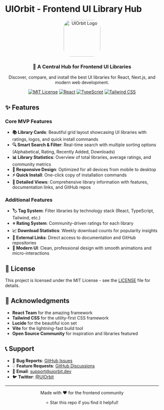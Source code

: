 # UIOrbit - Frontend UI Library Hub

<div align="center">
  <img src="https://via.placeholder.com/120x120/3B82F6/FFFFFF?text=UIOrbit" alt="UIOrbit Logo" width="120" height="120" style="border-radius: 24px;">
  
  <h3>🚀 A Central Hub for Frontend UI Libraries</h3>
  <p>Discover, compare, and install the best UI libraries for React, Next.js, and modern web development.</p>
  
  [![MIT License](https://img.shields.io/badge/License-MIT-green.svg)](https://choosealicense.com/licenses/mit/)
  [![React](https://img.shields.io/badge/React-18.3.1-blue.svg)](https://reactjs.org/)
  [![TypeScript](https://img.shields.io/badge/TypeScript-5.5.3-blue.svg)](https://www.typescriptlang.org/)
  [![Tailwind CSS](https://img.shields.io/badge/Tailwind_CSS-3.4.1-38B2AC.svg)](https://tailwindcss.com/)
</div>

## ✨ Features

### Core MVP Features
- **📚 Library Cards**: Beautiful grid layout showcasing UI libraries with ratings, logos, and quick install commands
- **🔍 Smart Search & Filter**: Real-time search with multiple sorting options (Alphabetical, Rating, Recently Added, Downloads)
- **📊 Library Statistics**: Overview of total libraries, average ratings, and community metrics
- **📱 Responsive Design**: Optimized for all devices from mobile to desktop
- **⚡ Quick Install**: One-click copy of installation commands
- **🎯 Detailed Views**: Comprehensive library information with features, documentation links, and GitHub repos

### Additional Features
- **🏷️ Tag System**: Filter libraries by technology stack (React, TypeScript, Tailwind, etc.)
- **⭐ Rating System**: Community-driven ratings for each library
- **📈 Download Statistics**: Weekly download counts for popularity insights
- **🔗 External Links**: Direct access to documentation and GitHub repositories
- **🎨 Modern UI**: Clean, professional design with smooth animations and micro-interactions

## 📄 License

This project is licensed under the MIT License - see the [LICENSE](LICENSE) file for details.

## 🙏 Acknowledgments

- **React Team** for the amazing framework
- **Tailwind CSS** for the utility-first CSS framework
- **Lucide** for the beautiful icon set
- **Vite** for the lightning-fast build tool
- **Open Source Community** for inspiration and libraries featured

## 📞 Support

- 🐛 **Bug Reports**: [GitHub Issues](https://github.com/yourusername/uiorbit/issues)
- 💡 **Feature Requests**: [GitHub Discussions](https://github.com/yourusername/uiorbit/discussions)
- 📧 **Email**: support@uiorbit.dev
- 🐦 **Twitter**: [@UIOrbit](https://twitter.com/uiorbit)

---

<div align="center">
  <p>Made with ❤️ for the frontend community</p>
  <p>⭐ Star this repo if you find it helpful!</p>
</div>
